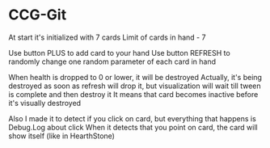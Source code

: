 # CCG-Git
 
 At start it's initialized with 7 cards
 Limit of cards in hand - 7
 
Use button PLUS to add card to your hand
Use button REFRESH to randomly change one random parameter of each card in hand

When health is dropped to 0 or lower, it will be destroyed
Actually, it's being destroyed as soon as refresh will drop it, but visualization will wait till tween is complete and then destroy it
It means that card becomes inactive before it's visually destroyed

Also I made it to detect if you click on card, but everything that happens is Debug.Log about click
When it detects that you point on card, the card will show itself (like in HearthStone)
